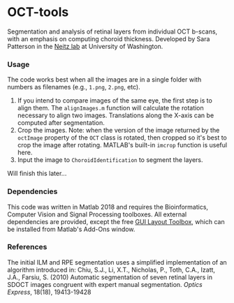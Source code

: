 # OCT-tools
Segmentation and analysis of retinal layers from individual OCT b-scans, with an emphasis on computing choroid thickness. Developed by Sara Patterson in the [Neitz lab][neitzlab] at University of Washington.

### Usage
The code works best when all the images are in a single folder with numbers as filenames (e.g., `1.png`, `2.png`, etc). 

1. If you intend to compare images of the same eye, the first step is to align them. The `alignImages.m` function will calculate the rotation necessary to align two images. Translations along the X-axis can be computed after segmentation.
2. Crop the images. Note: when the version of the image returned by the `octImage` property of the `OCT` class is rotated, then cropped so it's best to crop the image after rotating. MATLAB's built-in `imcrop` function is useful here.
3. Input the image to `ChoroidIdentification` to segment the layers.

Will finish this later...


### Dependencies
This code was written in Matlab 2018 and requires the Bioinformatics, Computer Vision and Signal Processing toolboxes. All external dependencies are provided, except the free [GUI Layout Toolbox][guilayout], which can be installed from Matlab's Add-Ons window.

### References
The initial ILM and RPE segmentation uses a simplified implementation of an algorithm introduced in:
Chiu, S.J., Li, X.T., Nicholas, P., Toth, C.A., Izatt, J.A., Farsiu, S. (2010) Automatic segmentation of seven retinal layers in SDOCT images congruent with expert manual segmentation. *Optics Express*, 18(18), 19413-19428

[guilayout]: <https://www.mathworks.com/matlabcentral/fileexchange/47982-gui-layout-toolbox>
[neitzlab]: <https://www.neitzvision.com>